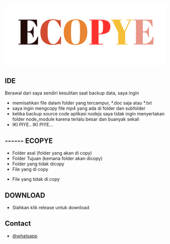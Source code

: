 
<h1 align="center">
 <img src="https://raw.githubusercontent.com/catursawahlunto/catursawahlunto/main/ecopye.svg"/>
</h1>

## IDE 
Berawal dari saya sendiri kesulitan saat backup data,
saya ingin 
- memisahkan file dalam folder yang tercampur, *.doc saja atau *.txt
- saya ingin mengcopy file mp4 yang ada di folder dan subfolder
- ketika backup source code aplikasi nodejs saya tidak ingin menyertakan folder node_module karena terlalu besar dan buanyak sekali
- IKI PIYE.. IKI PIYE...


## ------ ECOPYE
- Folder asal (folder yang akan di copy)
- Folder Tujuan (kemana folder akan dicopy)
- Folder yang tidak dicopy
- File yang di copy
+ File yang tidak di copy

## DOWNLOAD
- Slahkan klik release untuk download
## Contact
- [@whatsapp](https://wa.me/6282133381777)
